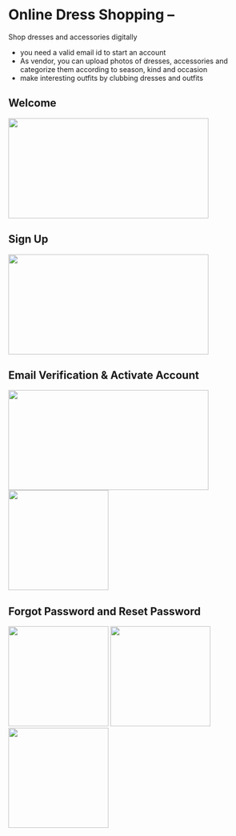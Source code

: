 # Online Dress Shopping  – 
  Shop dresses and accessories digitally 
- you need a valid email id to start an account
- As vendor, you can upload photos of dresses, accessories and categorize them according to season, kind and occasion
- make interesting outfits by clubbing dresses and outfits

## Welcome
<img src="https://github.com/shakshi/Online-Dress-Shopping/blob/master/screenshots/Welcome.png" height="200" width="400">

## Sign Up
<img src="https://github.com/shakshi/Online-Dress-Shopping/blob/master/screenshots/SignUp.png" height="200" width="400">

## Email Verification & Activate Account
<img src="https://github.com/shakshi/Online-Dress-Shopping/blob/master/screenshots/activation%20page.png" height="200" width="400">
<img src="https://github.com/shakshi/Online-Dress-Shopping/blob/master/screenshots/activation%20link.png" height="200">

## Forgot Password and Reset Password
<img src="https://github.com/shakshi/Online-Dress-Shopping/blob/master/screenshots/forgot%20password.png" height="200">
<img src="https://github.com/shakshi/Online-Dress-Shopping/blob/master/screenshots/forgotPassword2.png" height="200">
<img src="https://github.com/shakshi/Online-Dress-Shopping/blob/master/screenshots/forgotPssword3.png" height="200">

